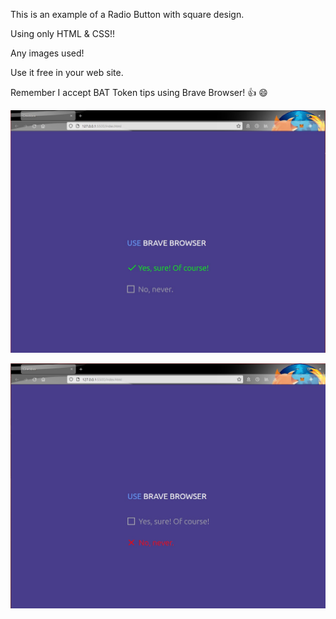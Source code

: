 This is an example of a Radio Button with square design.

Using only HTML & CSS!! 

Any images used!

Use it free in your web site.

Remember I accept BAT Token tips using Brave Browser! :thumbsup: :smile:




[![](https://github.com/fernangon/Square_RadioButton/blob/main/1.jpg)](https://github.com/fernangon/Square_RadioButton/blob/main/1.jpg)



[![](https://github.com/fernangon/Square_RadioButton/blob/main/2.jpg)](https://github.com/fernangon/Square_RadioButton/blob/main/2.jpg)
